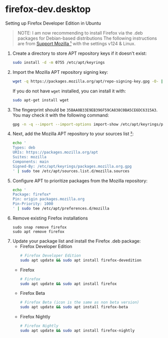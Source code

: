 [//]: # 'This Source Code Form is subject to the terms of the Mozilla Public'
[//]: # 'License, v. 2.0. If a copy of the MPL was not distributed with this'
[//]: # 'file, You can obtain one at https://mozilla.org/MPL/2.0/.'

# firefox-dev.desktop

Setting up Firefox Developer Edition in Ubuntu

> NOTE: I am now recommending to install Firefox via the .deb packages for Debian-based distributions
> The following instructions are from [Support Mozilla ¹](https://support.mozilla.org/en-US/kb/install-firefox-linux#w_install-firefox-deb-package-for-debian-based-distributions) with the settings v124 & Linux.

1. Create a directory to store APT repository keys if it doesn't exist:
   ```bash
   sudo install -d -m 0755 /etc/apt/keyrings
   ```
1. Import the Mozilla APT repository signing key:
   ```bash
   wget -q https://packages.mozilla.org/apt/repo-signing-key.gpg -O- | gpg --dearmor | sudo tee /etc/apt/keyrings/packages.mozilla.org.gpg > /dev/null
   ```
   If you do not have `wget` installed, you can install it with:
   ```bash
   sudo apt-get install wget
   ```
1. The fingerprint should be `35BAA0B33E9EB396F59CA838C0BA5CE6DC6315A3`. You may check it with the following command:
   ```bash
   gpg -n -q --import --import-options import-show /etc/apt/keyrings/packages.mozilla.org.gpg | awk '/pub/{getline; gsub(/^ +| +$/,""); if($0 == "35BAA0B33E9EB396F59CA838C0BA5CE6DC6315A3") print "\nThe key fingerprint matches ("$0").\n"; else print "\nVerification failed: the fingerprint ("$0") does not match the expected one.\n"}'
   ```
1. Next, add the Mozilla APT repository to your sources list [²](https://askubuntu.com/a/1516224):
   ```bash
   echo '
   Types: deb
   URIs: https://packages.mozilla.org/apt
   Suites: mozilla
   Components: main
   Signed-By: /etc/apt/keyrings/packages.mozilla.org.gpg
   ' | sudo tee /etc/apt/sources.list.d/mozilla.sources
   ```
1. Configure APT to prioritize packages from the Mozilla repository:
   ```bash
   echo '
   Package: firefox*
   Pin: origin packages.mozilla.org
   Pin-Priority: 1000
   ' | sudo tee /etc/apt/preferences.d/mozilla
   ```
1. Remove existing Firefox installations
   ```
   sudo snap remove firefox
   sudo apt remove firefox
   ```
1. Update your package list and install the Firefox .deb package:
   - Firefox Developer Edition
     ```bash
     # Firefox Developer Edition
     sudo apt update && sudo apt install firefox-devedition
     ```
   - Firefox
     ```bash
     # Firefox
     sudo apt update && sudo apt install firefox
     ```
   - Firefox Beta
     ```bash
     # Firefox Beta (icon is the same as non beta version)
     sudo apt update && sudo apt install firefox-beta
     ```
   - Firefox Nightly
     ```bash
     # Firefox Nightly
     sudo apt update && sudo apt install firefox-nightly
     ```
